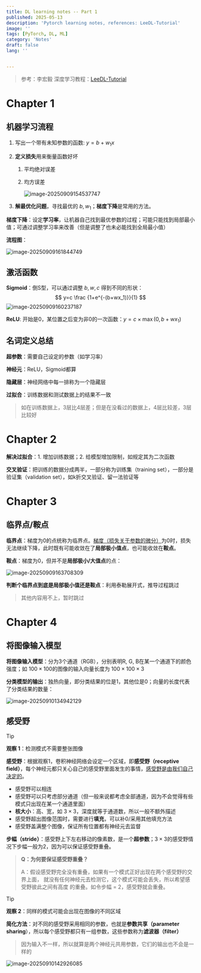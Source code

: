 ```yaml
---
title: DL learning notes -- Part 1
published: 2025-05-13
description: 'Pytorch learning notes, references: LeeDL-Tutorial'
image: ''
tags: [PyTorch, DL, ML]
category: 'Notes'
draft: false 
lang: ''


---
```


> 参考：李宏毅 深度学习教程：[LeeDL-Tutorial](https://github.com/datawhalechina/leedl-tutorial)

# Chapter 1

## 机器学习流程

1. 写出一个带有未知参数的函数: $y=b+w_1x$

2. **定义损失**用来衡量函数好坏

   1. 平均绝对误差

   2. 均方误差

      ![image-20250909154537747](assets/image-20250909154537747.png)

3. **解最优化问题**，寻找最优的 $b, w_1$；**梯度下降**是常用的方法。

**梯度下降**：设定**学习率**，让机器自己找到最优参数的过程；可能只能找到局部最小值；可通过调整学习率来改善（但是调整了也未必能找到全局最小值）

**流程图**：

![image-20250909161844749](assets/image-20250909161844749.png)

## 激活函数

**Sigmoid**：倒S型，可以通过调整 $b,w,c$ 得到不同的形状：
$$
y=c \frac {1+e^{-(b+wx_1)}}{1}
$$
![image-20250909160237187](assets/image-20250909160237187.png)

**ReLU**: 开始是0，某位置之后变为非0的一次函数：$y=c \times \max(0,b+wx_1)$

## 名词定义总结

**超参数**：需要自己设定的参数（如学习率）

**神经元**：ReLU，Sigmoid都算

**隐藏层**：神经网络中每一排称为一个隐藏层

**过拟合**：训练数据和测试数据上的结果不一致

> 如在训练数据上，3层比4层差；但是在没看过的数据上，4层比较差，3层比较好

# Chapter 2

**解决过拟合**：1. 增加训练数据；2. 给模型增加限制，如规定其为二次函数

**交叉验证**：把训练的数据分成两半，一部分称为训练集（training set），一部分是验证集（validation set），如k折交叉验证、留一法验证等

# Chapter 3

## 临界点/鞍点

**临界点**：梯度为0的点统称为临界点。<u>梯度（损失关于参数的微分）</u>为0时，损失无法继续下降，此时既有可能收敛在了**局部极小值点**，也可能收敛在**鞍点**。

**鞍点**：梯度为0，但并不是**局部极小/大值点**的点：

![image-20250909163708309](assets/image-20250909163708309.png)

**判断个临界点到底是局部极小值还是鞍点**：利用泰勒展开式，推导过程跳过

> 其他内容用不上，暂时跳过

# Chapter 4

## 将图像输入模型

**将图像输入模型**：分为3个通道（RGB），分别表明R, G, B在某一个通道下的颜色强度；如 $100 \times 100$的图像的输入向量长度为 $100 \times 100 \times 3$

**分类模型的输出**：独热向量，即分类结果的位是1，其他位是0；向量的长度代表了分类结果的数量：

![image-20250910134942129](assets/image-20250910134942129.png)

## 感受野

> [!TIP]
>
> **观察 1**：检测模式不需要整张图像

**感受野**：根据观察1，卷积神经网络会设定一个区域，即**感受野（receptive field）**，每个神经元都只关心自己的感受野里面发生的事情，<u>感受野是由我们自己决定的</u>。

- 感受野可以相连
- 感受野可以只考虑部分通道（但一般来说都考虑全部通道，因为不会觉得有些模式只出现在某一个通道里面）
- **核大小**：高、宽，如 $3 \times 3$，深度就等于通道数，所以一般不额外描述
- 感受野超出图像范围时，需要进行**填充**，可以补0/采用其他填充方法
- 感受野盖满整个图像，保证所有位置都有神经元去监督

**步幅（stride）**：感受野上下左右移动的像素数，是一个**超参数**；$3 \times 3$的感受野情况下步幅一般为2，因为可以保证感受野重叠。

> **Q：为何要保证感受野重叠？**
>
> A：假设感受野完全没有重叠，如果有一个模式正好出现在两个感受野的交界上面， 就没有任何神经元去检测它，这个模式可能会丢失，所以希望感受野彼此之间有高度 的重叠。如令步幅 = 2，感受野就会重叠。



> [!TIP]
>
> **观察 2**：同样的模式可能会出现在图像的不同区域

**简化方法**：对不同的感受野采用相同的参数，也就是**参数共享（parameter sharing**），所以每个感受野都只有一组参数，这些参数称为**滤波器（filter）**

> 因为输入不一样，所以就算是两个神经元共用参数，它们的输出也不会是一样的

![image-20250910142926085](assets/image-20250910142926085.png)
